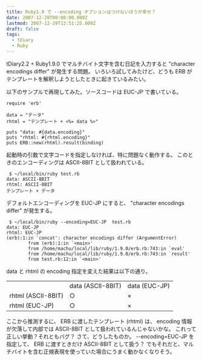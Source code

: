 ```yaml
---
title: Ruby1.9 で --encoding オプションはつけないほうが幸せ？
date: 2007-12-28T00:00:00.000Z
lastmod: 2007-12-29T12:51:25.000Z
draft: false
tags:
  - tDiary
  - Ruby
---
```


tDiary2.2 + Ruby1.9.0 でマルチバイト文字を含む日記を入力すると "character encodings differ" が発生する問題。 いろいろ試してみたけど、どうも ERB がテンプレートを解釈しようとしたときに起きているみたい。

以下のサンプルで再現してみた。ソースコードは EUC-JP で書いている。

```
require 'erb'

data = "データ"
rhtml = "テンプレート + <%= data %>"

puts "data: #{data.encoding}"
puts "rhtml: #{rhtml.encoding}"
puts ERB::new(rhtml).result(binding)
```

起動時の引数で文字コードを指定しなければ、特に問題なく動作する。 このときのエンコーディングは ASCII-8BIT として扱われている。

```
 $ ~/local/bin/ruby test.rb
data: ASCII-8BIT
rhtml: ASCII-8BIT
テンプレート + データ
```

デフォルトエンコーディングを EUC-JP にすると、 "character encodings differ" が発生する。

```
 $ ~/local/bin/ruby --encoding=EUC-JP  test.rb
data: EUC-JP
rhtml: EUC-JP
(erb):1:in `concat': character encodings differ (ArgumentError)
        from (erb):1:in `<main>'
        from /home/machu/local/lib/ruby/1.9.0/erb.rb:743:in `eval'
        from /home/machu/local/lib/ruby/1.9.0/erb.rb:743:in `result'
        from test.rb:12:in `<main>'
```

data と rhtml の encoding 指定を変えた結果は以下の通り。

|                    |                   |               |
| ------------------ | ----------------- | ------------- |
|                    | data (ASCII-8BIT) | data (EUC-JP) |
| rhtml (ASCII-8BIT) | ○                 | ×             |
| rhtml (EUC-JP)     | ○                 | ×             |

ここから推測するに、 ERB に渡したテンプレート (rhtml) は、 encoding 情報が欠落して内部では ASCII-8BIT として扱われているんじゃないかな。 これって正しい挙動？それともバグ？ さて、どうしたものか。 --encoding=EUC-JP を指定して、 ERB に渡すときだけ ASCII-8BIT として扱う？ でもそれだと、マルチバイトを含む正規表現を使っていた場合にうまく動かなくなりそう。
